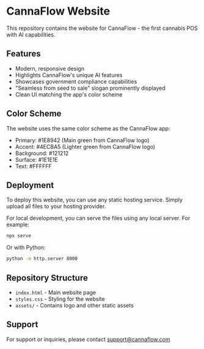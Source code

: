 # CannaFlow Website

This repository contains the website for CannaFlow - the first cannabis POS with AI capabilities.

## Features

- Modern, responsive design
- Highlights CannaFlow's unique AI features
- Showcases government compliance capabilities
- "Seamless from seed to sale" slogan prominently displayed
- Clean UI matching the app's color scheme

## Color Scheme

The website uses the same color scheme as the CannaFlow app:

- Primary: #1E8942 (Main green from CannaFlow logo)
- Accent: #4ECBA5 (Lighter green from CannaFlow logo)
- Background: #121212
- Surface: #1E1E1E
- Text: #FFFFFF

## Deployment

To deploy this website, you can use any static hosting service. Simply upload all files to your hosting provider.

For local development, you can serve the files using any local server. For example:

```bash
npx serve
```

Or with Python:

```bash
python -m http.server 8000
```

## Repository Structure

- `index.html` - Main website page
- `styles.css` - Styling for the website
- `assets/` - Contains logo and other static assets

## Support

For support or inquiries, please contact support@cannaflow.com